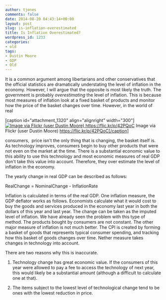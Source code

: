 ```yaml
---
author: tjones
comments: false
date: 2014-08-20 04:43:14+00:00
layout: post
slug: is-inflation-overestimated
title: Is Inflation Overestimated?
wordpress_id: 1233
categories:
- old
tags:
- Dustin Moore
- GDP
- Old
---
```


It is a common argument among libertarians and other conservatives that the official statistics are dramatically understating the level of inflation in the economy. However, I will argue that the opposite is most likely the truth. The government is probably _overestimating_ the level of inflation. This is because most measures of inflation look at a fixed basket of products and monitor how the price of the basket changes over time. However, in the world of real

[caption id="attachment_1320" align="alignright" width="300"][![Image via Flickr (user Dustin Moore) https://flic.kr/p/42PQoC ](http://www.theojones.name/wp-content/uploads/2014/09/1989719848_9c7242ebf0_o-300x225.jpg)](http://www.theojones.name/wp-content/uploads/2014/09/1989719848_9c7242ebf0_o.jpg) Image via Flickr (user Dustin Moore) https://flic.kr/p/42PQoC[/caption]

consumers,  price isn't the only thing that is changing, the basket itself is. As technology improves, consumers begin to buy other products that were not even on the market at the time. There is a substantial economic value to this ability to use this technology and most economic measures of real GDP don't take this value into account. Therefore, they over estimate the level of inflation in the economy.

The yearly change in real GDP can be described as follows:

RealChange = NominalChange - InflationRate

Inflation is calculated in terms of the real GDP. One inflation measure, the GDP deflator works as follows. Economists calculate what it would cost to buy the goods and services produced in the economy last year in both the dollars of this year and last year. The change can be taken as the imputed level of inflation. We have already seen the problem with this type of method. The products bought by consumers are not constant. The other major measure of inflation is not much better. The CPI is created by forming a basket of goods that represents typical consumer spending, and tracking how this basket of goods changes over time. Nether measure takes changes in technology into account.

There are two reasons why this is inaccurate.




    
  1. Technology change has great economic value. If the consumers of this year were allowed to pay a fee to access the technology of next year, this would likely be a substantial amount (although a difficult to calculate one at that).

    
  2. The items subject to the lowest level of technological change tend to be ones with the lowest reduction in price.


